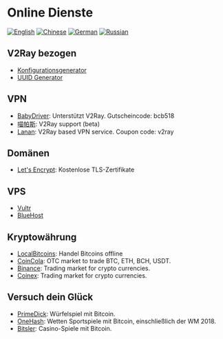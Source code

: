 # Online Dienste

[![English](../resources/english.svg)](https://www.v2ray.com/en/ui_client/service.html) [![Chinese](../resources/chinese.svg)](https://www.v2ray.com/ui_client/service.html) [![German](../resources/german.svg)](https://www.v2ray.com/de/ui_client/service.html) [![Russian](../resources/russian.svg)](https://www.v2ray.com/ru/ui_client/service.html)

## V2Ray bezogen

* [Konfigurationsgenerator](https://htfy96.github.io/v2ray-config-gen/)
* [UUID Generator](https://www.uuidgenerator.net/)

## VPN

* [BabyDriver](http://babydriver.me/): Unterstützt V2Ray. Gutscheincode: bcb518
* [喵帕斯](https://xn--i2ru8q2qg.com/): V2Ray support (beta)
* [Lanan](https://xn--sjt174g.com/): V2Ray based VPN service. Coupon code: v2ray

## Domänen

* [Let's Encrypt](https://letsencrypt.org/): Kostenlose TLS-Zertifikate

## VPS

* [Vultr](https://www.vultr.com/?ref=7269307)
* [BlueHost](https://www.bluehost.com/track/v2ray/)

## Kryptowährung

* [LocalBitcoins](https://localbitcoins.com/?ch=khtm): Handel Bitcoins offline
* [CoinCola](https://www.coincola.com/mobile/signup?ref=QAcvfy2g): OTC market to trade BTC, ETH, BCH, USDT.
* [Binance](https://www.binance.com/?ref=35382451): Trading market for crypto currencies.
* [Coinex](https://www.coinex.com/account/signup?refer_code=r3fmp): Trading market for crypto currencies.

## Versuch dein Glück

* [PrimeDick](https://primedice.com/?c=default): Würfelspiel mit Bitcoin.
* [OneHash](https://www.onehash.com/?ap=56d52158f7e04b169ec54d): Wetten Sportspiele mit Bitcoin, einschließlich der WM 2018.
* [Bitsler](https://www.bitsler.com/?ref=VictoriaR): Casino-Spiele mit Bitcoin.